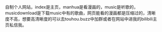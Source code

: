 自制个人网站，index是主页，manhua是看漫画的，music是听歌的，musicdownload是下载music中有的歌曲，网页能看的漫画都是压缩过的，清晰度不高，想要高清晰度的可以去touhou.buzz中加群或者在网站中进我的bilibili主页私信我。
